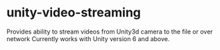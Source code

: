 # unity-video-streaming
Provides ability to stream videos from Unity3d camera to the file or over network
Currently works with Unity version 6 and above.
